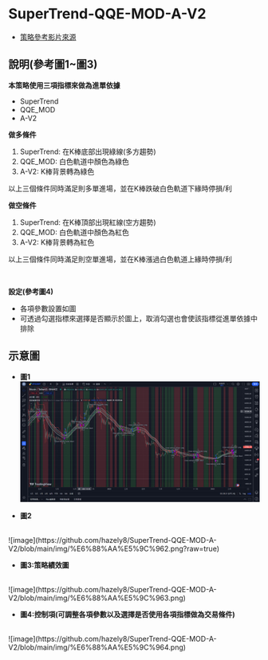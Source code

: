 # SuperTrend-QQE-MOD-A-V2

- [策略參考影片來源](https://www.youtube.com/watch?v=00UMGUof8lo&ab_channel=YuchiTrader)

說明(參考圖1~圖3)
---
**本策略使用三項指標來做為進單依據**
* SuperTrend
* QQE_MOD
* A-V2

**做多條件**
1. SuperTrend: 在K棒底部出現綠線(多方趨勢)
2. QQE_MOD: 白色軌道中顏色為綠色
3. A-V2: K棒背景轉為綠色

以上三個條件同時滿足則多單進場，並在K棒跌破白色軌道下緣時停損/利

**做空條件**
1. SuperTrend: 在K棒頂部出現紅線(空方趨勢)
2. QQE_MOD: 白色軌道中顏色為紅色
3. A-V2: K棒背景轉為紅色

以上三個條件同時滿足則空單進場，並在K棒漲過白色軌道上緣時停損/利

<br/>

**設定(參考圖4)**
* 各項參數設置如圖
* 可透過勾選指標來選擇是否顯示於圖上，取消勾選也會使該指標從進單依據中排除


示意圖
---

* **圖1**
![Image](https://github.com/hazely8/SuperTrend-QQE-MOD-A-V2/blob/main/img/pic1.png)

* **圖2**
<br/>
![image](https://github.com/hazely8/SuperTrend-QQE-MOD-A-V2/blob/main/img/%E6%88%AA%E5%9C%962.png?raw=true)


* **圖3:策略績效圖**
<br/>
![image](https://github.com/hazely8/SuperTrend-QQE-MOD-A-V2/blob/main/img/%E6%88%AA%E5%9C%963.png)

* **圖4:控制項(可調整各項參數以及選擇是否使用各項指標做為交易條件)**
<br/>
![image](https://github.com/hazely8/SuperTrend-QQE-MOD-A-V2/blob/main/img/%E6%88%AA%E5%9C%964.png)
